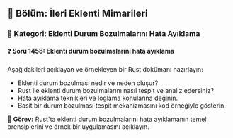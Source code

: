 ## 📘 Bölüm: İleri Eklenti Mimarileri  
### 🔹 Kategori: Eklenti Durum Bozulmalarını Hata Ayıklama  
#### ❓ Soru 1458: Eklenti durum bozulmalarını hata ayıklama

Aşağıdakileri açıklayan ve örnekleyen bir Rust dokümanı hazırlayın:

- Eklenti durum bozulması nedir ve neden oluşur?
- Rust ile eklenti durum bozulmalarını nasıl tespit ve analiz edersiniz?
- Hata ayıklama teknikleri ve loglama konularına değinin.
- Basit bir durum bozulması tespit mekanizmasını kod örneğiyle gösterin.

🔧 **Görev:** Rust'ta eklenti durum bozulmalarını hata ayıklamanın temel prensiplerini ve örnek bir uygulamasını açıklayın.
